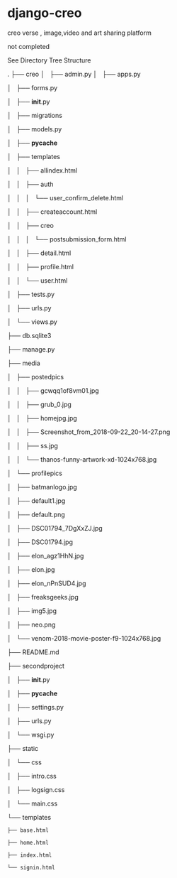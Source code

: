 # django-creo
creo verse , image,video and art sharing platform


not completed 

See Directory Tree Structure

.
├── creo
│   ├── admin.py
│   ├── apps.py

│   ├── forms.py

│   ├── __init__.py

│   ├── migrations 

│   ├── models.py

│   ├── __pycache__

│   ├── templates

│   │   ├── allindex.html

│   │   ├── auth

│   │   │   └── user_confirm_delete.html

│   │   ├── createaccount.html

│   │   ├── creo

│   │   │   └── postsubmission_form.html

│   │   ├── detail.html

│   │   ├── profile.html

│   │   └── user.html

│   ├── tests.py

│   ├── urls.py

│   └── views.py

├── db.sqlite3

├── manage.py

├── media

│   ├── postedpics

│   │   ├── gcwqq1of8vm01.jpg

│   │   ├── grub_0.jpg

│   │   ├── homejpg.jpg

│   │   ├── Screenshot_from_2018-09-22_20-14-27.png

│   │   ├── ss.jpg

│   │   └── thanos-funny-artwork-xd-1024x768.jpg

│   └── profilepics

│       ├── batmanlogo.jpg

│       ├── default1.jpg

│       ├── default.png

│       ├── DSC01794_7DgXxZJ.jpg

│       ├── DSC01794.jpg

│       ├── elon_agz1HhN.jpg

│       ├── elon.jpg

│       ├── elon_nPnSUD4.jpg

│       ├── freaksgeeks.jpg

│       ├── img5.jpg

│       ├── neo.png

│       └── venom-2018-movie-poster-f9-1024x768.jpg

├── README.md

├── secondproject

│   ├── __init__.py

│   ├── __pycache__

│   ├── settings.py

│   ├── urls.py

│   └── wsgi.py

├── static

│   └── css

│       ├── intro.css

│       ├── logsign.css

│       └── main.css

└── templates

    ├── base.html

    ├── home.html

    ├── index.html

    └── signin.html



